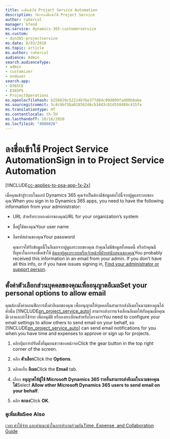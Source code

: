 ```yaml
---
title: ลงชื่อเข้าใช้ Project Service Automation
description: วิธีการลงชื่อเข้าใช้ Project Service
author: ruhercul
manager: kfend
ms.service: dynamics-365-customerservice
ms.custom:
- dyn365-projectservice
ms.date: 8/03/2018
ms.topic: article
ms.author: ruhercul
audience: Admin
search.audienceType:
- admin
- customizer
- enduser
search.app:
- D365CE
- D365PS
- ProjectOperations
ms.openlocfilehash: b256820c52214b76e377d84c99d809fad88b8abe
ms.sourcegitcommit: 5c4c9bf3ba018562d6cb3443c01d550489c415fa
ms.translationtype: HT
ms.contentlocale: th-TH
ms.lasthandoff: 10/16/2020
ms.locfileid: "4086026"
---
```

# <a name="sign-in-to-project-service-automation"></a><span data-ttu-id="1b0e9-103">ลงชื่อเข้าใช้ Project Service Automation</span><span class="sxs-lookup"><span data-stu-id="1b0e9-103">Sign in to Project Service Automation</span></span>

[!INCLUDE[cc-applies-to-psa-app-1x-2x](../includes/cc-applies-to-psa-app-1x-2x.md)]

<span data-ttu-id="1b0e9-104">เมื่อคุณเข้าสู่ระบบในแอป Dynamics 365 คุณจำเป็นต้องมีข้อมูลต่อไปนี้จากผู้ดูแลระบบของคุณ:</span><span class="sxs-lookup"><span data-stu-id="1b0e9-104">When you sign in to Dynamics 365 apps, you need to have the following information from your administrator:</span></span>  
  
- <span data-ttu-id="1b0e9-105">URL สำหรับระบบองค์กรของคุณ</span><span class="sxs-lookup"><span data-stu-id="1b0e9-105">URL for your organization’s system</span></span>  
  
- <span data-ttu-id="1b0e9-106">ชื่อผู้ใช้ของคุณ</span><span class="sxs-lookup"><span data-stu-id="1b0e9-106">Your user name</span></span>  
  
- <span data-ttu-id="1b0e9-107">ลืมรหัสผ่านของคุณ</span><span class="sxs-lookup"><span data-stu-id="1b0e9-107">Your password</span></span>  
  
  <span data-ttu-id="1b0e9-108">คุณอาจได้รับข้อมูลนี้ในอีเมลจากผู้ดูแลระบบของคุณ ถ้าคุณไม่มีข้อมูลทั้งหมดนี้ หรือถ้าคุณมีปัญหาในการลงชื่อเข้าใช้ [ค้นหาผู้ดูแลระบบหรือเจ้าหน้าที่ฝ่ายสนับสนุนของคุณ](https://docs.microsoft.com/dynamics365/customerengagement/on-premises/basics/find-administrator-support)</span><span class="sxs-lookup"><span data-stu-id="1b0e9-108">You probably received this information in an email from your admin. If you don’t have all this info, or if you have issues signing in, [Find your administrator or support person](https://docs.microsoft.com/dynamics365/customerengagement/on-premises/basics/find-administrator-support).</span></span>  
  
## <a name="set-your-personal-options-to-allow-email"></a><span data-ttu-id="1b0e9-109">ตั้งค่าตัวเลือกส่วนบุคคลของคุณเพื่ออนุญาตอีเมล</span><span class="sxs-lookup"><span data-stu-id="1b0e9-109">Set your personal options to allow email</span></span>  
 <span data-ttu-id="1b0e9-110">คุณต้องตั้งค่าคอนฟิกการตั้งค่าอีเมลของคุณ เพื่ออนุญาตให้บุคคลอื่นสามารถส่งอีเมลในนามของคุณได้ ดังนั้น [!INCLUDE[pn_project_service_auto](../includes/pn-project-service-auto.md)] สามารถส่งการแจ้งเตือนอีเมลให้กับคุณเมื่อคุณมีเวลาและค่าใช้จ่าย เพื่ออนุมัติ หรือลงทะเบียนสำหรับโครงการ</span><span class="sxs-lookup"><span data-stu-id="1b0e9-110">You need to configure your email settings to allow others to send email on your behalf, so [!INCLUDE[pn_project_service_auto](../includes/pn-project-service-auto.md)] can send email notifications for you when you have time and expenses to approve or sign up for projects.</span></span>  
  
1.  <span data-ttu-id="1b0e9-111">คลิกปุ่มการปรับตั้งที่มุมบนขวาของหน้าจอ</span><span class="sxs-lookup"><span data-stu-id="1b0e9-111">Click the gear button in the top right corner of the screen.</span></span>  
  
2.  <span data-ttu-id="1b0e9-112">คลิก **ตัวเลือก**</span><span class="sxs-lookup"><span data-stu-id="1b0e9-112">Click the **Options**.</span></span>  
  
3.  <span data-ttu-id="1b0e9-113">คลิกแท็บ **อีเมล**</span><span class="sxs-lookup"><span data-stu-id="1b0e9-113">Click the **Email** tab.</span></span>  
  
4.  <span data-ttu-id="1b0e9-114">เลือก **อนุญาตให้ผู้ใช้ Microsoft Dynamics 365 รายอื่นสามารถส่งอีเมลในนามของคุณได้**</span><span class="sxs-lookup"><span data-stu-id="1b0e9-114">Select **Allow other Microsoft Dynamics 365 users to send email on your behalf**.</span></span>  
  
5.  <span data-ttu-id="1b0e9-115">คลิก **ตกลง**</span><span class="sxs-lookup"><span data-stu-id="1b0e9-115">Click **OK**.</span></span>  
  
### <a name="see-also"></a><span data-ttu-id="1b0e9-116">ดูเพิ่มเติม</span><span class="sxs-lookup"><span data-stu-id="1b0e9-116">See Also</span></span>  
 [<span data-ttu-id="1b0e9-117">เวลา ค่าใช้จ่าย และคำแนะนำในการทำงานร่วมกัน</span><span class="sxs-lookup"><span data-stu-id="1b0e9-117">Time, Expense, and Collaboration Guide</span></span>](../psa/time-expense-collaboration-guide.md)
